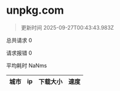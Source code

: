 
  # unpkg.com

  > 更新时间 2025-09-27T00:43:43.983Z
  
  总共请求 0

  请求报错 0

  平均耗时 NaNms

|城市|ip|下载大小|速度|
|-----|----------|---|---|

  